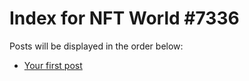 # Index for NFT World #7336
Posts will be displayed in the order below:

- [Your first post](./001-first.md)

